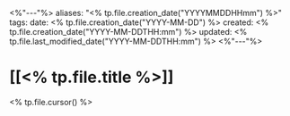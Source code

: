 <%"---"%>
aliases: "<% tp.file.creation_date("YYYYMMDDHHmm") %>"
tags: 
date: <% tp.file.creation_date("YYYY-MM-DD") %>
created: <% tp.file.creation_date("YYYY-MM-DDTHH:mm") %>
updated: <% tp.file.last_modified_date("YYYY-MM-DDTHH:mm") %>
<%"---"%>
# [[<% tp.file.title %>]]
<% tp.file.cursor() %>